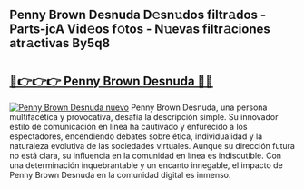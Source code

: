 ## Penny Brown Desnuda D𝚎sn𝚞dos filtr𝚊dos - Parts-jcA Vid𝚎os f𝚘tos - N𝚞evas filtr𝚊ciones atr𝚊ctivas By5q8

# <h2><a href="http://mbcnbg.tromn.icu/?c=Penny+Brown+Desnuda">🔗👉👉👉 Penny Brown Desnuda 🔗🔗</a></h2>

[![Penny Brown Desnuda nuevo](https://i.imgur.com/pEAQMta.gif)](http://mbcnbg.tromn.icu/?c=Penny+Brown+Desnuda)
Penny Brown Desnuda, una persona multifacética y provocativa, desafía la descripción simple. Su innovador estilo de comunicación en línea ha cautivado y enfurecido a los espectadores, encendiendo debates sobre ética, individualidad y la naturaleza evolutiva de las sociedades virtuales. Aunque su dirección futura no está clara, su influencia en la comunidad en línea es indiscutible. Con una determinación inquebrantable y un encanto innegable, el impacto de Penny Brown Desnuda en la comunidad digital es inmenso.
